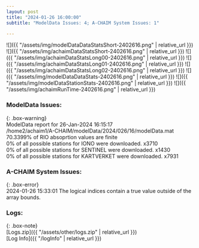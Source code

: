 ```yaml
---
layout: post
title: "2024-01-26 16:00:00"
subtitle: "ModelData Issues: 4; A-CHAIM System Issues: 1"

---
```


![]({{ "/assets/img/modelDataDataStatsShort-2402616.png" | relative_url }})
![]({{ "/assets/img/achaimDataStatsShort-2402616.png" | relative_url }})
![]({{ "/assets/img/achaimDataStatsLong00-2402616.png" | relative_url }})
![]({{ "/assets/img/achaimDataStatsLong01-2402616.png" | relative_url }})
![]({{ "/assets/img/achaimDataStatsLong02-2402616.png" | relative_url }})
![]({{ "/assets/img/modelDataDataStats-2402616.png" | relative_url }})
![]({{ "/assets/img/modelDataStationStats-2402616.png" | relative_url }})
![]({{ "/assets/img/achaimRunTime-2402616.png" | relative_url }})


### ModelData Issues:  
  
{: .box-warning}  
 ModelData report for 26-Jan-2024 16:15:17   
 /home2/achaim1/A-CHAIM/modelData/2024/026/16/modelData.mat   
 70.3399% of RIO absoprtion values are finite   
 0% of all possible stations for IONO were downloaded. x3710   
 0% of all possible stations for SENTINEL were downloaded. x1430   
 0% of all possible stations for KARTVERKET were downloaded. x7931   
  
### A-CHAIM System Issues:  
  
{: .box-error}  
2024-01-26 15:33:01 The logical indices contain a true value outside of the array bounds.  

### Logs:  
  
{: .box-note}  
[Logs.zip]({{ "/assets/other/logs.zip" | relative_url }})  
[Log Info]({{ "/logInfo" | relative_url }})  
